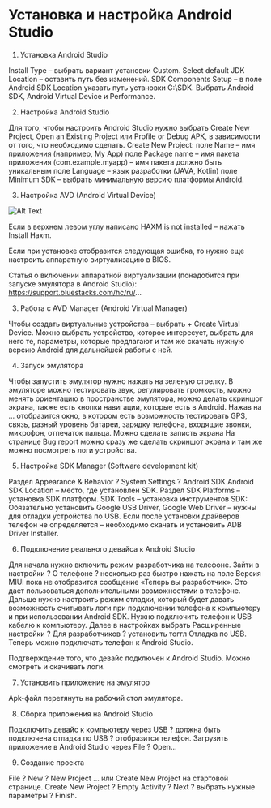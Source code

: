 Установка и настройка Android Studio
===============

1. Установка Android Studio

Install Type – выбрать вариант установки Custom. 
Select default JDK Location – оставить путь без изменений.
SDK Components Setup – в поле Android SDK Location указать путь установки C:\SDK.
Выбрать Android SDK, Android Virtual Device и Performance.

2. Настройка Android Studio

Для того, чтобы настроить Android Studio нужно выбрать Create New Project, Open an Existing Project или Profile or Debug APK, в зависимости от того, что необходимо сделать.
Create New Project:
поле Name – имя приложения (например, My App)
поле Package name – имя пакета приложения (com.example.myapp) – имя пакета должно быть уникальным
поле Language – язык разработки (JAVA, Kotlin)
поле Minimum SDK – выбрать минимальную версию платформы Android. 

3. Настройка AVD (Android Virtual Device) 

![Alt Text](/image/one.png)

Если в верхнем левом углу написано HAXM is not installed – нажать Install Haxm.

Если при установке отобразится следующая ошибка, то нужно еще настроить аппаратную виртуализацию в BIOS.

Статья о включении аппаратной виртуализации (понадобится при запуске эмулятора в Android Studio): https://support.bluestacks.com/hc/ru/...

3. Работа с AVD Manager (Android Virtual Manager)

Чтобы создать виртуальные устройства – выбрать + Create Virtual Device. 
Можно выбрать устройство, которое интересует, выбрать для него те, параметры, которые предлагают и там же скачать нужную версию Android для дальнейшей работы с ней. 

4. Запуск эмулятора

Чтобы запустить эмулятор нужно нажать на зеленую стрелку. 
В эмуляторе можно тестировать звук, регулировать громкость, можно менять ориентацию в пространстве эмулятора, можно делать скриншот экрана, также есть кнопки навигации, которые есть в Android.
Нажав на … отобразится окно, в котором есть возможность тестировать GPS, связь, разный уровень батареи, зарядку телефона, входящие звонки, микрофон, отпечаток пальца. Можно сделать записть экрана
На странице Bug report можно сразу же сделать скриншот экрана и там же можно посмотреть логи устройства. 

5. Настройка SDK Manager (Software development kit)

Раздел Appearance & Behavior ? System Settings ? Android SDK
Android SDK Location – место, где установлен SDK. 
Раздел SDK Platforms – установка SDK платформ.
SDK Tools – установка инструментов SDK:
Обязательно установить Google USB Driver, Google Web Driver – нужны для отладки устройства по USB.
Если после установки драйверов телефон не определяется – необходимо скачать и установить ADB Driver Installer.

6. Подключение реального девайса к Android Studio

Для начала нужно включить режим разработчика на телефоне. Зайти в настройки ? О телефоне ? несколько раз быстро нажать на поле Версия MIUI пока не отобразится сообщение «Теперь вы разработчик». Это дает пользоваться дополнительными возможностями в телефоне.
Дальше нужно настроить режим отладки, который будет давать возможность считывать логи при подключении телефона к компьютеру и при использовании Android SDK. Нужно подключить телефон к USB кабелю к компьютеру. Далее в настройках выбрать Расширенные настройки ? Для разработчиков ? установить тоггл Отладка по USB.
Теперь можно подключать телефон к Android Studio.

Подтверждение того, что девайс подключен к Android Studio.
Можно смотреть и скачивать логи.

7. Установить приложение на эмулятор

Apk-файл перетянуть на рабочий стол эмулятора.

8. Сборка приложения на Android Studio

Подключить девайс к компьютеру через USB ? должна быть подключена отладка по USB ? отобразится телефон.
Загрузить приложение в Android Studio через File ? Open…

9. Создание проекта 

File ? New ? New Project … или Create New Project на стартовой странице.
Create New Project ? Empty Activity ? Next ? выбрать нужные параметры ? Finish.
